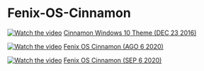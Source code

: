 # Fenix-OS-Cinnamon

[![Watch the video](https://img.youtube.com/vi/OT958w5YW9c/maxresdefault.jpg)](https://youtu.be/pYOun_Zna7c)
<a href="https://www.youtube.com/watch?v=OT958w5YW9c">Cinnamon Windows 10 Theme (DEC 23 2016)</a><br>

[![Watch the video](https://img.youtube.com/vi/MeEwu3LIglo/maxresdefault.jpg)](https://youtu.be/pYOun_Zna7c)
<a href="https://www.youtube.com/watch?v=MeEwu3LIglo">Fenix OS Cinnamon (AGO 6 2020)</a><br>

[![Watch the video](https://img.youtube.com/vi/CzVO6rbCOhE/maxresdefault.jpg)](https://youtu.be/IAFghWV7OOE)
<a href="https://www.youtube.com/watch?v=CzVO6rbCOhE">Fenix OS Cinnamon (SEP 6 2020)</a><br>
